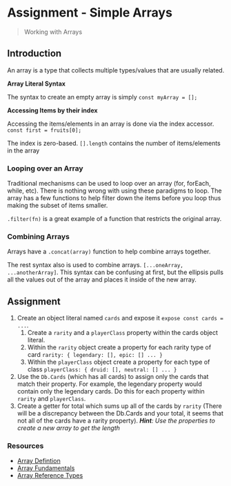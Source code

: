 # Assignment - Simple Arrays

> Working with Arrays


## Introduction

An array is a type that collects multiple types/values that are usually related.

**Array Literal Syntax**

The syntax to create an empty array is simply `const myArray = [];` 

**Accessing Items by their index**

Accessing the items/elements in an array is done via the index accessor. `const first = fruits[0];`

The index is zero-based. `[].length` contains the number of items/elements in the array

### Looping over an Array

Traditional mechanisms can be used to loop over an array (for, forEach, while, etc).  There is nothing wrong with using these paradigms to loop.  The array has a few functions to help filter down the items before you loop thus making the subset of items smaller. 
 
`.filter(fn)` is a great example of a function that restricts the original array.

### Combining Arrays

Arrays have a `.concat(array)` function to help combine arrays together. 

The rest syntax also is used to combine arrays.  `[...oneArray, ...anotherArray]`.  This syntax can be confusing at first, but the ellipsis pulls all the values out of the array and places it inside of the new array.


## Assignment

1. Create an object literal named `cards` and expose it `expose const cards = ...`.
    1. Create a `rarity` and a `playerClass` property within the cards object literal.
    2. Within the `rarity` object create a property for each rarity type of card `rarity: { legendary: [], epic: [] ... }`
    3. Within the `playerClass` object create a property for each type of class `playerClass: { druid: [], neutral: [] ... }`
2. Use the `Db.Cards` (which has all cards) to assign only the cards that match their property.  For example, the legendary property would contain only the legendary cards.  Do this for each property within `rarity` and `playerClass`.
3. Create a getter for total which sums up all of the cards by `rarity` (There will be a discrepancy between the Db.Cards and your total, it seems that not all of the cards have a rarity property).  _**Hint**: Use the properties to create a new array to get the length_



### Resources

* [Array Defintion](https://developer.mozilla.org/en-US/docs/Web/JavaScript/Reference/Global_Objects/Array)
* [Array Fundamentals](https://app.pluralsight.com/player?course=rapid-javascript-training&author=mark-zamoyta&name=rapid-javascript-training-m5&clip=3&mode=live)
* [Array Reference Types](https://app.pluralsight.com/player?course=rapid-javascript-training&author=mark-zamoyta&name=rapid-javascript-training-m5&clip=0&mode=live)


